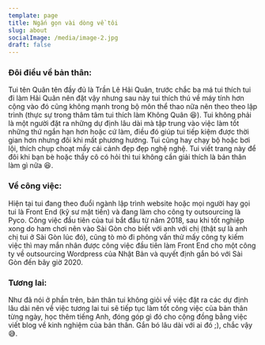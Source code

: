 ```yaml
---
template: page
title: Ngắn gọn vài dòng về tôi
slug: about
socialImage: /media/image-2.jpg
draft: false
---
```

### Đôi điều về bản thân:

Tui tên Quân tên đầy đủ là Trần Lê Hải Quân, trước chắc ba má tui thích tui đi làm Hải Quân nên đặt vậy nhưng sau này tui thích thú về máy tính hơn cộng vào đó cũng không mạnh trong bộ môn thể thao nữa nên theo theo lập trình (thực sự trong thâm tâm tui thích làm Không Quân 😆). Tui không phải là một người đặt ra những dự định lâu dài mà tập trung vào việc làm tốt những thứ ngắn hạn hơn hoặc cứ làm, điều đó giúp tui tiếp kiệm được thời gian hơn nhưng đôi khi mất phương hướng. Tui cũng hay chạy bộ hoặc bơi lội, thích chụp choạt mấy cái cảnh đẹp đẹp nghệ nghệ. Tui viết trang này để đôi khi bạn bè hoặc thầy cô có hỏi thì tui không cần giải thích là bản thân làm gì nữa 😆.

### Về công việc:

Hiện tại tui đang theo đuổi ngành lập trình website hoặc mọi người hay gọi tui là Front End (kỹ sư mặt tiền) và đang làm cho công ty outsourcing là Pyco. Công việc đầu tiên của tui bắt đầu từ năm 2018, sau khi tốt nghiệp xong do ham chơi nên vào Sài Gòn cho biết với anh với chị (thật sự là anh chị tui ở Sài Gòn lúc đó), cũng tò mò đi phỏng vấn thử mấy công ty kiếm việc thì may mắn nhân được công việc đầu tiên làm Front End cho một công ty về outsourcing Wordpress của Nhật Bản và quyết định gắn bó với Sài Gòn đến bây giờ 2020.

### Tương lai:

Như đã nói ở phần trên, bản thân tui không giỏi về việc đặt ra các dự định lâu dài nên về việc tương lai tui sẽ tiếp tục làm tốt công việc của bản thân từng ngày, học thêm tiếng Anh, đóng góp gì đó cho cộng đồng bằng việc viết blog về kinh nghiệm của bản thân. Gắn bó lâu dài với ai đó ;), chắc vậy 😅.
